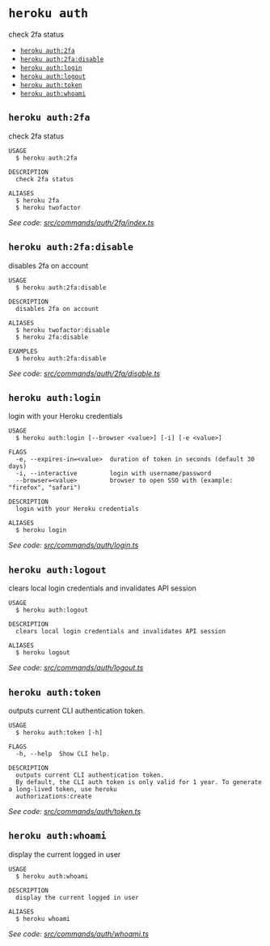 `heroku auth`
=============

check 2fa status

* [`heroku auth:2fa`](#heroku-auth2fa)
* [`heroku auth:2fa:disable`](#heroku-auth2fadisable)
* [`heroku auth:login`](#heroku-authlogin)
* [`heroku auth:logout`](#heroku-authlogout)
* [`heroku auth:token`](#heroku-authtoken)
* [`heroku auth:whoami`](#heroku-authwhoami)

## `heroku auth:2fa`

check 2fa status

```
USAGE
  $ heroku auth:2fa

DESCRIPTION
  check 2fa status

ALIASES
  $ heroku 2fa
  $ heroku twofactor
```

_See code: [src/commands/auth/2fa/index.ts](https://github.com/heroku/cli/blob/v8.4.4-beta.3/src/commands/auth/2fa/index.ts)_

## `heroku auth:2fa:disable`

disables 2fa on account

```
USAGE
  $ heroku auth:2fa:disable

DESCRIPTION
  disables 2fa on account

ALIASES
  $ heroku twofactor:disable
  $ heroku 2fa:disable

EXAMPLES
  $ heroku auth:2fa:disable
```

_See code: [src/commands/auth/2fa/disable.ts](https://github.com/heroku/cli/blob/v8.4.4-beta.3/src/commands/auth/2fa/disable.ts)_

## `heroku auth:login`

login with your Heroku credentials

```
USAGE
  $ heroku auth:login [--browser <value>] [-i] [-e <value>]

FLAGS
  -e, --expires-in=<value>  duration of token in seconds (default 30 days)
  -i, --interactive         login with username/password
  --browser=<value>         browser to open SSO with (example: "firefox", "safari")

DESCRIPTION
  login with your Heroku credentials

ALIASES
  $ heroku login
```

_See code: [src/commands/auth/login.ts](https://github.com/heroku/cli/blob/v8.4.4-beta.3/src/commands/auth/login.ts)_

## `heroku auth:logout`

clears local login credentials and invalidates API session

```
USAGE
  $ heroku auth:logout

DESCRIPTION
  clears local login credentials and invalidates API session

ALIASES
  $ heroku logout
```

_See code: [src/commands/auth/logout.ts](https://github.com/heroku/cli/blob/v8.4.4-beta.3/src/commands/auth/logout.ts)_

## `heroku auth:token`

outputs current CLI authentication token.

```
USAGE
  $ heroku auth:token [-h]

FLAGS
  -h, --help  Show CLI help.

DESCRIPTION
  outputs current CLI authentication token.
  By default, the CLI auth token is only valid for 1 year. To generate a long-lived token, use heroku
  authorizations:create
```

_See code: [src/commands/auth/token.ts](https://github.com/heroku/cli/blob/v8.4.4-beta.3/src/commands/auth/token.ts)_

## `heroku auth:whoami`

display the current logged in user

```
USAGE
  $ heroku auth:whoami

DESCRIPTION
  display the current logged in user

ALIASES
  $ heroku whoami
```

_See code: [src/commands/auth/whoami.ts](https://github.com/heroku/cli/blob/v8.4.4-beta.3/src/commands/auth/whoami.ts)_
